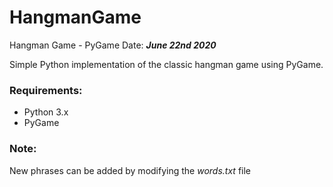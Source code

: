# HangmanGame
Hangman Game - PyGame
Date: ***June 22nd 2020***

Simple Python implementation of the classic hangman game using PyGame.

### Requirements:
- Python 3.x
- PyGame

### Note:
New phrases can be added by modifying the *words.txt* file
